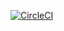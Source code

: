 [![CircleCI](https://circleci.com/gh/kurikei/user_script.svg?style=svg)](https://circleci.com/gh/kurikei/user_script)
